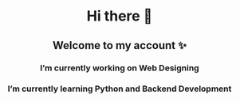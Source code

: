 <h1 align="center">Hi there 👋 </h1>
<h2 align="center"> Welcome to my account ✨</h2>
<h3 align="center">I’m currently working on Web Designing</h3>
<h3 align="center"> I’m currently learning Python and Backend Development</h3>
<!--
**nishatcse25/nishatcse25** is a ✨ _special_ ✨ repository because its `README.md` (this file) appears on your GitHub profile.

Here are some ideas to get you started:

 <h3 align="center">I’m currently working on Web Designing</h3>
 <h3 align="center"> I’m currently learning Python and Backend Development</h3>
- 👯 I’m looking to collaborate on ...
- 🤔 I’m looking for help with ...
- 💬 Ask me about ...
- 📫 How to reach me: ...
- 😄 Pronouns: ...
- ⚡ Fun fact: ...
-->
